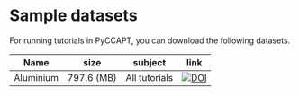 # Sample datasets

For running tutorials in PyCCAPT, you can download the following datasets.

| Name      | size       | subject       | link                                                                                                        |
|-----------|------------|---------------|-------------------------------------------------------------------------------------------------------------|
| Aluminium | 797.6 (MB) | All tutorials | [![DOI](https://zenodo.org/badge/DOI/10.5281/zenodo.10131887.svg)](https://doi.org/10.5281/zenodo.10131887) |

                                                                                                                         